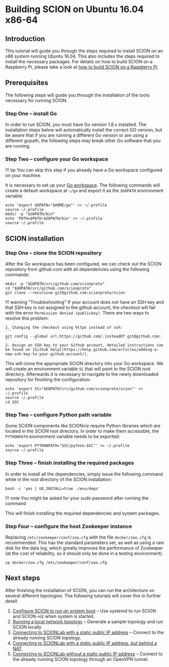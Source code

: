 # Building SCION on Ubuntu 16.04 x86-64

## Introduction

This tutorial will guide you through the steps required to install SCION on an x86 system running Ubuntu 16.04. This also includes the steps required to install the necessary packages. For details on how to build SCION on a Raspberry Pi, please take a look at [how to build SCION on a Raspberry Pi](rpi_ubuntu.md).

## Prerequisites

The following steps will guide you through the installation of the tools necessary for running SCION.

### Step One &ndash; install Go

In order to run SCION, you must have Go version 1.8.x installed. The installation steps below will automatically install the correct GO version, but be aware that if you are running a different Go version or are using a different gopath, the following steps may break other Go software that you are running.

### Step Two &ndash; configure your Go workspace

!!! tip
    You can skip this step if you already have a Go workspace configured on your machine.

It is necessary to set up your [Go workspace](https://golang.org/doc/code.html#GOPATH "Go workspace"). The following commands will create a default workspace at `~/go` and export it as the `$GOPATH` environment variable:

```shell
echo 'export GOPATH="$HOME/go"' >> ~/.profile
source ~/.profile
mkdir -p "$GOPATH/bin"
echo 'PATH=$PATH:$GOPATH/bin' >> ~/.profile
source ~/.profile
```

## SCION installation

### Step One &ndash; clone the SCION repository

After the Go workspace has been configured, we can check out the SCION repository from github.com with all dependencies using the following commands:

```shell
mkdir -p "$GOPATH/src/github.com/scionproto"
cd "$GOPATH/src/github.com/scionproto"
git clone --recursive git@github.com:scionproto/scion
```

!!! warning "Troubleshooting"
    If your account does not have an SSH key and that SSH key is not assigned to the github account, the checkout will fail with the error `Permission denied (publickey)`. There are two ways to resolve this problem:

    1. Changing the checkout using https instead of ssh:
    ```
    git config --global url.https://github.com/.insteadOf git@github.com:
    ```
    2. Assign an SSH key to your Github account, detailed instructions can be found on [Github help](https://help.github.com/articles/adding-a-new-ssh-key-to-your-github-account/).

This will clone the appropriate SCION directory into your Go workspace. We will create an environment variable `SC` that will point to the SCION root directory. Afterwards it is necessary to navigate to the newly downloaded repository for finishing the configuration:

```shell
echo 'export SC="$GOPATH/src/github.com/scionproto/scion"' >> ~/.profile
source ~/.profile
cd $SC
```

### Step Two &ndash; configure Python path variable

Some SCION components like SCIONviz require Python libraries which are located in the SCION root directory. In order to make them accessible, the `PYTHONPATH` environment variable needs to be exported:

```shell
echo 'export PYTHONPATH="$SC/python:$SC"' >> ~/.profile
source ~/.profile
```

### Step Three &ndash; finish installing the required packages

In order to install all the dependencies, simply issue the following command while in the root directory of the SCION installation:

```shell
bash -c 'yes | GO_INSTALL=true ./env/deps'
```

!!! note
    You might be asked for your sudo password after running the command

This will finish installing the required dependencies and system packages.

### Step Four &ndash; configure the host Zookeeper instance

Replacing `/etc/zookeeper/conf/zoo.cfg` with the file `docker/zoo.cfg` is recommended. This has the standard parameters set, as well as using a ram disk for the data log, which greatly improves the performance of Zookeeper (at the cost of reliability, so it should only be done in a testing environment).

```shell
cp docker/zoo.cfg /etc/zookeeper/conf/zoo.cfg
```

## Next steps

After finishing the installation of SCION, you can run the architecture on several different topologies. The following tutorials will cover this in further detail:

1. [Configure SCION to run on system boot](/scion_tricks/setup_startup.md) &ndash; Use systemd to run SCION and SCION-viz when system is started.
1. [Running a local network topology](/general_scion_configuration/local_top/) &ndash; Generate a sample topology and run SCION locally
1. [Connecting to SCIONLab with a static public IP address](/general_scion_configuration/public_ip/) &ndash; Connect to the already running SCION topology.
1. [Connecting to SCIONLab with a static public IP address, but behind a NAT](/general_scion_configuration/public_ip_nat/)
1. [Connecting to SCIONLab without a static public IP address](/general_scion_configuration/vpn_setup/) &ndash; Connect to the already running SCION topology through an OpenVPN tunnel.
